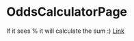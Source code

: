 # OddsCalculatorPage
If it sees % it will calculate the sum :)
<a href = "https://petarwho.github.io/OddsCalculatorPage/"> Link </a>
